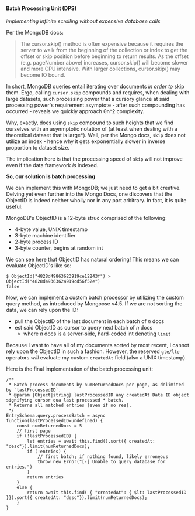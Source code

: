 #### Batch Processing Unit (DPS) 
*implementing infinite scrolling without expensive database calls*

Per the MongoDB docs:

> The cursor.skip() method is often expensive because it requires the server to walk from the beginning of the collection or  index to get the offset or skip position before beginning to return results. As the offset (e.g. pageNumber above) increases, cursor.skip() will become slower and more CPU intensive. With larger collections, cursor.skip() may become IO bound.

In short, MongoDB queries entail iterating over documents *in order to* skip them. Ergo, calling `cursor.skip` compounds and requires, when dealing with large datasets, such processing power that a cursory glance at said processing power's requirement asymptote - after such compounding has occurred - reveals we quickly approach θn^2 complexity. 

Why, exactly, does using `skip` compound to such heights that we find ourselves with an asynmptotic notation of (at least when dealing with a theoretical dataset that is large*). Well, per the Mongo docs, `skip` does not utilize an index - hence why it gets exponentially slower in inverse proportion to dataset size.

The implication here is that the processing speed of `skip` will not improve even if the data framework *is* indexed.

**So, our solution is batch processing**

We can implement this with MongoDB; we just need to get a bit creative. Delving yet even further into the Mongo Docs, one discovers that the ObjectID is indeed neither wholly nor in any part arbitrary. In fact, it is quite useful:


MongoDB's ObjectID is a 12-byte struc comprised of the following:
  - 4-byte value, UNIX timestamp
  - 3-byte machine identifier
  - 2-byte process ID
  - 3-byte counter, begins at random int

We can see here that ObjectID has natural ordering! This means we can evaluate ObjectID's like so:

```
$ ObjectId("4828d49863623919ce12243f") >  ObjectId("4828d49363624919cd56f52e")
false
```

Now, we can implement a custom batch processor by utilizing the custom query method, as introduced by Mongoose v4.5.
If we are not sorting the data, we can rely upon the ID: 
  - pull the ObjectID of the last document in each batch of *n* docs
  - est said ObjectID as cursor to query next batch of *n* docs
    * where *n* docs is a server-side, hard-coded int denoting `limit`

Because I want to have all of my documents sorted by most recent, I cannot rely upon the ObjectID in such a fashion. However, the reserved `gte/lte` operators *will* evaluate my custom `createdAt` field (also a UNIX timestamp). 

Here is the final implementation of the batch processing unit:
```
/**
 * Batch process documents by numReturnedDocs per page, as delimited by `lastProcessedID`. 
 * @param {Object|string} lastProcessedID any createdAt Date ID object signifying cursor qua last processed * batch.
 * Returns all matched entries (even if no res).
 */
EntrySchema.query.processBatch = async function(lastProcessedID=undefined) {
    const numReturnedDocs = 5
    // first page
    if (!lastProcessedID) {
        let entries = await this.find().sort({ createdAt: "desc"}).limit(numReturnedDocs);
        if (!entries) {
            // first batch; if nothing found, likely erroneous
            throw new Error("[-] Unable to query database for entries.")
        }
        return entries
    }
    else {
        return await this.find( { "createdAt": { $lt: lastProcessedID }}).sort({ createdAt: "desc"}).limit(numReturnedDocs);
    }
}
```

